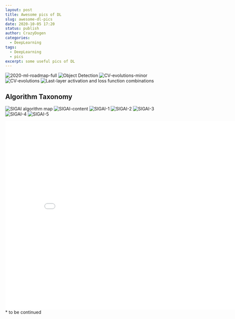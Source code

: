 ```yaml
---
layout: post
title: Awesome pics of DL
slug: awesome-dl-pics
date: 2020-10-05 17:20
status: publish
author: CrazyDogen
categories: 
  - DeepLearning
tags: 
  - DeepLearning
  - pics
excerpt: some useful pics of DL
---
```


![2020-ml-roadmap-full](./pics/2020-ml-roadmap-full.png)
![Object Detection](./pics/ObjectDetection.jpg)
![CV-evolutions-minor](./pics/CV-evolutions-minor.jpg)
![CV-evolutions](./pics/CV-evolutions.jpg)
![Last-layer activation and loss function combinations](./pics/Last-layer-activation-and-loss-function-combinations.png)
## Algorithm Taxonomy
![SIGAI algorithm map](./pics/algorithm-map.png)
![SIGAI-content](./pics/SIGAI-content.jpg)
![SIGAI-1](./pics/SIGAI-1.jpg)
![SIGAI-2](./pics/SIGAI-2.jpg)
![SIGAI-3](./pics/SIGAI-3.jpg)
![SIGAI-4](./pics/SIGAI-4.jpg)
![SIGAI-5](./pics/SIGAI-5.png)
<center><embed src="./pdf/Deep Learning Mind Map.pdf" width="850" height="600"></center>
*   to be continued
